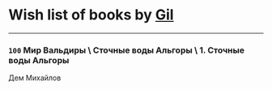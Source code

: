 # Wish list of books by [Gil](https://plus.google.com/u/0/101934994962487087520/)
---

### `100` Мир Вальдиры \ Сточные воды Альгоры \ 1. Сточные воды Альгоры
Дем Михайлов

